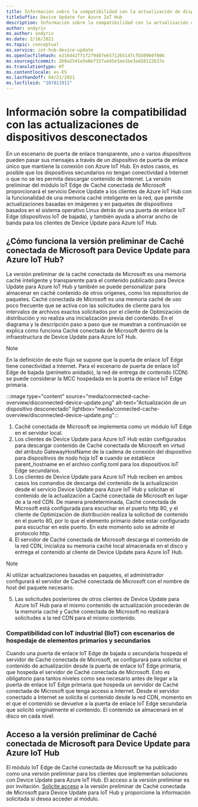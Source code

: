 ```yaml
---
title: Información sobre la compatibilidad con la actualización de dispositivos desconectados mediante Caché conectada de Microsoft | Microsoft Docs
titleSuffix: Device Update for Azure IoT Hub
description: Información sobre la compatibilidad con la actualización de dispositivos desconectados mediante Caché conectada de Microsoft
author: andyriv
ms.author: andyriv
ms.date: 2/16/2021
ms.topic: conceptual
ms.service: iot-hub-device-update
ms.openlocfilehash: e216d42ff1f279d87e657126514fcfb50960f806
ms.sourcegitcommit: 260a2541e5e0e7327a445e1ee1be3ad20122b37e
ms.translationtype: HT
ms.contentlocale: es-ES
ms.lasthandoff: 04/21/2021
ms.locfileid: "107811911"
---
```

# <a name="understand-support-for-disconnected-device-updates"></a>Información sobre la compatibilidad con las actualizaciones de dispositivos desconectados

En un escenario de puerta de enlace transparente, uno o varios dispositivos pueden pasar sus mensajes a través de un dispositivo de puerta de enlace único que mantiene la conexión con Azure IoT Hub. En estos casos, es posible que los dispositivos secundarios no tengan conectividad a Internet o que no se les permita descargar contenido de Internet. La versión preliminar del módulo IoT Edge de Caché conectada de Microsoft proporcionará el servicio Device Update a los clientes de Azure IoT Hub con la funcionalidad de una memoria caché inteligente en la red, que permite actualizaciones basadas en imágenes y en paquetes de dispositivos basados en el sistema operativo Linux detrás de una puerta de enlace IoT Edge (dispositivos IoT de bajada), y también ayuda a ahorrar ancho de banda para los clientes de Device Update para Azure IoT Hub.

## <a name="how-does-microsoft-connected-cache-preview-for-device-update-for-azure-iot-hub-work"></a>¿Cómo funciona la versión preliminar de Caché conectada de Microsoft para Device Update para Azure IoT Hub?

La versión preliminar de la caché conectada de Microsoft es una memoria caché inteligente y transparente para el contenido publicado para Device Update para Azure IoT Hub y también se puede personalizar para almacenar en caché contenido de otros orígenes, como los repositorios de paquetes. Caché conectada de Microsoft es una memoria caché de uso poco frecuente que se activa con las solicitudes de cliente para los intervalos de archivos exactos solicitados por el cliente de Optimización de distribución y no realiza una inicialización previa del contenido. En el diagrama y la descripción paso a paso que se muestran a continuación se explica cómo funciona Caché conectada de Microsoft dentro de la infraestructura de Device Update para Azure IoT Hub.

>[!Note]
>En la definición de este flujo se supone que la puerta de enlace IoT Edge tiene conectividad a Internet. Para el escenario de puerta de enlace IoT Edge de bajada (perímetro anidado), la red de entrega de contenido (CDN) se puede considerar la MCC hospedada en la puerta de enlace IoT Edge primaria.

  :::image type="content" source="media/connected-cache-overview/disconnected-device-update.png" alt-text="Actualización de un dispositivo desconectado" lightbox="media/connected-cache-overview/disconnected-device-update.png":::

1. Caché conectada de Microsoft se implementa como un módulo IoT Edge en el servidor local.
2. Los clientes de Device Update para Azure IoT Hub están configurados para descargar contenido de Caché conectada de Microsoft en virtud del atributo GatewayHostName de la cadena de conexión del dispositivo para dispositivos de nodo hoja IoT **o** cuando se establece parent_hostname en el archivo config.toml para los dispositivos IoT Edge secundarios.
3. Los clientes de Device Update para Azure IoT Hub reciben en ambos casos los comandos de descarga del contenido de la actualización desde el servicio Device Update para Azure IoT Hub y solicitan el contenido de la actualización a Caché conectada de Microsoft en lugar de a la red CDN. De manera predeterminada, Caché conectada de Microsoft está configurada para escuchar en el puerto http 80, y el cliente de Optimización de distribución realiza la solicitud de contenido en el puerto 80, por lo que el elemento primario debe estar configurado para escuchar en este puerto.  En este momento solo se admite el protocolo http.
4. El servidor de Caché conectada de Microsoft descarga el contenido de la red CDN, inicializa su memoria caché local almacenada en el disco y entrega el contenido al cliente de Device Update para Azure IoT Hub.
   
>[!Note]
>Al utilizar actualizaciones basadas en paquetes, el administrador configurará el servidor de Caché conectada de Microsoft con el nombre de host del paquete necesario.

5. Las solicitudes posteriores de otros clientes de Device Update para Azure IoT Hub para el mismo contenido de actualización procederán de la memoria caché y Caché conectada de Microsoft no realizará solicitudes a la red CDN para el mismo contenido.

### <a name="supporting-industrial-iot-iiot-with-parentchild-hosting-scenarios"></a>Compatibilidad con IoT industrial (IIoT) con escenarios de hospedaje de elementos primarios y secundarios

Cuando una puerta de enlace IoT Edge de bajada o secundaria hospeda el servidor de Caché conectada de Microsoft, se configurará para solicitar el contenido de actualización desde la puerta de enlace IoT Edge primaria, que hospeda el servidor de Caché conectada de Microsoft. Esto es obligatorio para tantos niveles como sea necesario antes de llegar a la puerta de enlace IoT Edge primaria que hospeda un servidor de Caché conectada de Microsoft que tenga acceso a Internet. Desde el servidor conectado a Internet se solicita el contenido desde la red CDN, momento en el que el contenido se devuelve a la puerta de enlace IoT Edge secundaria que solicitó originalmente el contenido. El contenido se almacenará en el disco en cada nivel.

## <a name="access-to-the-microsoft-connected-cache-preview-for-device-update-for-azure-iot-hub"></a>Acceso a la versión preliminar de Caché conectada de Microsoft para Device Update para Azure IoT Hub

El módulo IoT Edge de Caché conectada de Microsoft se ha publicado como una versión preliminar para los clientes que implementan soluciones con Device Update para Azure IoT Hub. El acceso a la versión preliminar es por invitación. [Solicite acceso](https://aka.ms/MCCForDeviceUpdateForIoT) a la versión preliminar de Caché conectada de Microsoft para Device Update para IoT Hub y proporcione la información solicitada si desea acceder al módulo.
